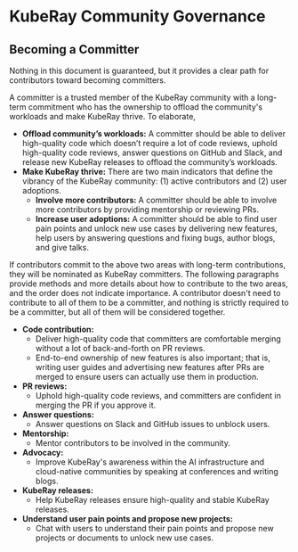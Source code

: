 # KubeRay Community Governance

## Becoming a Committer

Nothing in this document is guaranteed, but it provides a clear path for contributors toward becoming committers.

A committer is a trusted member of the KubeRay community with a long-term commitment who has the ownership to
offload the community's workloads and make KubeRay thrive. To elaborate,

* **Offload community’s workloads:** A committer should be able to deliver high-quality code which doesn’t require a lot
  of code reviews, uphold high-quality code reviews, answer questions on GitHub and Slack, and release new KubeRay
  releases to offload the community’s workloads.
* **Make KubeRay thrive:** There are two main indicators that define the vibrancy of the KubeRay community:
  (1) active contributors and (2) user adoptions.
  * **Involve more contributors:** A committer should be able to involve more contributors by providing mentorship or
    reviewing PRs.
  * **Increase user adoptions:** A committer should be able to find user pain points and unlock new use cases by
    delivering new features, help users by answering questions and fixing bugs, author blogs, and give talks.

If contributors commit to the above two areas with long-term contributions, they will be nominated as KubeRay committers.
The following paragraphs provide methods and more details about how to contribute to the two areas, and the order does not
indicate importance.
A contributor doesn't need to contribute to all of them to be a committer, and nothing is strictly required to be a
committer, but all of them will be considered together.

* **Code contribution:**
  * Deliver high-quality code that committers are comfortable merging without a lot of back-and-forth on PR reviews.
  * End-to-end ownership of new features is also important; that is, writing user guides and advertising new features
    after PRs are merged to ensure users can actually use them in production.
* **PR reviews:**
  * Uphold high-quality code reviews, and committers are confident in merging the PR if you approve it.
* **Answer questions:**
  * Answer questions on Slack and GitHub issues to unblock users.
* **Mentorship:**
  * Mentor contributors to be involved in the community.
* **Advocacy:**
  * Improve KubeRay's awareness within the AI infrastructure and cloud-native communities by speaking at conferences and
    writing blogs.
* **KubeRay releases:**
  * Help KubeRay releases ensure high-quality and stable KubeRay releases.
* **Understand user pain points and propose new projects:**
  * Chat with users to understand their pain points and propose new projects or documents to unlock new use cases.

